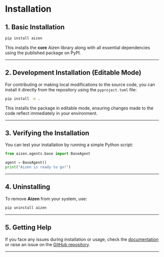 # Installation

## 1. Basic Installation

```bash
pip install aizen
```

This installs the **core** Aizen library along with all essential dependencies using the published package on PyPI.

---

## 2. Development Installation (Editable Mode)

For contributing or making local modifications to the source code, you can install it directly from the repository using the `pyproject.toml` file:

```bash
pip install -e .
```

This installs the package in editable mode, ensuring changes made to the code reflect immediately in your environment.

---

## 3. Verifying the Installation

You can test your installation by running a simple Python script:

```python
from aizen.agents.base import BaseAgent

agent = BaseAgent()
print("Aizen is ready to go!")
```

---

## 4. Uninstalling

To remove **Aizen** from your system, use:

```bash
pip uninstall aizen
```

---

## 5. Getting Help

If you face any issues during installation or usage, check the [documentation](https://github.com/redaicodes/aizen) or raise an issue on the [GitHub repository](https://github.com/redaicodes/aizen/issues).

---